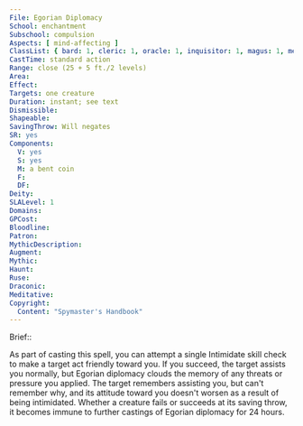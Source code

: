 ```yaml
---
File: Egorian Diplomacy
School: enchantment
Subschool: compulsion
Aspects: [ mind-affecting ]
ClassList: { bard: 1, cleric: 1, oracle: 1, inquisitor: 1, magus: 1, mesmerist: 1, psychic: 1 }
CastTime: standard action
Range: close (25 + 5 ft./2 levels)
Area: 
Effect: 
Targets: one creature
Duration: instant; see text
Dismissible: 
Shapeable: 
SavingThrow: Will negates
SR: yes
Components:
  V: yes
  S: yes
  M: a bent coin
  F: 
  DF: 
Deity: 
SLALevel: 1
Domains: 
GPCost: 
Bloodline: 
Patron: 
MythicDescription: 
Augment: 
Mythic: 
Haunt: 
Ruse: 
Draconic: 
Meditative: 
Copyright:
  Content: "Spymaster's Handbook"
---
```

Brief:: 

As part of casting this spell, you can attempt a single Intimidate skill check to make a target act friendly toward you. If you succeed, the target assists you normally, but Egorian diplomacy clouds the memory of any threats or pressure you applied. The target remembers assisting you, but can't remember why, and its attitude toward you doesn't worsen as a result of being intimidated.  Whether a creature fails or succeeds at its saving throw, it becomes immune to further castings of Egorian diplomacy for 24 hours.
